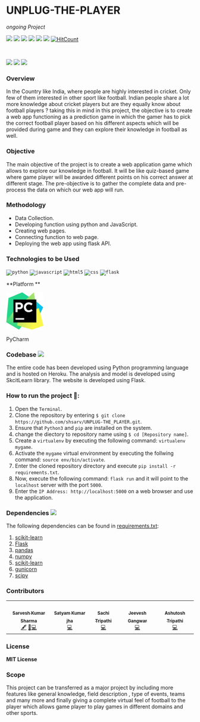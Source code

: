 # UNPLUG-THE-PLAYER

_ongoing Project_

   ![](https://img.shields.io/badge/python-3.6|3.7-FFFC00?style=flat-circle&logo=python&logoColor=309698)
   ![](https://img.shields.io/github/license/shsarv/UNPLUG-THE-PLAYER?style=flat-circle)
   ![](https://img.shields.io/badge/build-flask1.1.1-blue?style=flat-circle&logo=flask&logoColor=white)
   ![](https://img.shields.io/github/issues-pr-closed/shsarv/UNPLUG-THE-PLAYER?style=flat-circle)
   ![](https://img.shields.io/github/issues-pr/shsarv/UNPLUG-THE-PLAYER?style=flat-circle)
   ![](https://img.shields.io/github/issues-raw/shsarv/UNPLUG-THE-PLAYER?color=66ff66)
   [![HitCount](http://hits.dwyl.com/shsarv/UNPLUG-THE-PLAYER.svg)](http://hits.dwyl.com/shsarv/UNPLUG-THE-PLAYER)
   
   
   <br>
   
   ![](https://img.shields.io/github/repo-size/shsarv/UNPLUG-THE-PLAYER?color=e02c73&style=flat-square)
   ![](https://img.shields.io/tokei/lines/github/shsarv/UNPLUG-THE-PLAYER?color=orange&logoColor=blue&style=flat-square)
    ![](https://img.shields.io/github/languages/top/shsarv/UNPLUG-THE-PLAYER?color=blueviolet&style=flat-square)


### Overview

In the Country like India, where people are highly interested in cricket. Only few of them interested in other sport like football. Indian people share a lot more knowledge about cricket players but are they equally know about football players ? taking this in mind in this project, the objective is to create a web app functioning as a prediction game in which the gamer has to pick the correct football player based on his different aspects which will be provided during game and they can explore their knowledge in football as well.

### Objective

The main objective of the project is to create a web application game which allows to explore our knowledge in football. It will be like quiz-based game where game player will be awarded different points on his correct answer at different stage. The pre-objective is to gather the complete data and pre-process the data on which our web app will run.

### Methodology

- Data Collection.
- Developing function using python and JavaScript.
- Creating web pages.
- Connecting function to web page.
- Deploying the web app using flask API.

### Technologies to be Used


<code><img height="90" src="https://devicons.github.io/devicon/devicon.git/icons/python/python-original.svg" title="python"></code>
<code><img height="90" src="https://devicons.github.io/devicon/devicon.git/icons/javascript/javascript-original.svg" title="javascript"></code>
<code><img height="90" src="https://devicons.github.io/devicon/devicon.git/icons/html5/html5-original-wordmark.svg" title="html5"></code>
<code><img height="90" src="https://devicons.github.io/devicon/devicon.git/icons/css3/css3-original-wordmark.svg" title="css"></code>
<code><img height="90" src="https://www.vectorlogo.zone/logos/pocoo_flask/pocoo_flask-icon.svg" title="flask"></code>


**Platform **

<code><img height="100" src="https://raw.githubusercontent.com/shsarv/shsarv/master/re/pycharm.jpg" title="Pycharm"></code>

PyCharm


### Codebase <img src="https://www.flaticon.com/svg/static/icons/svg/3565/3565585.svg" width="24px">

The entire code has been developed using Python programming language and is hosted on Heroku. The analysis and model is developed using SkcitLearn library. The website is developed using Flask. 


### How to run the project 🚀:

  1. Open the `Terminal`.
  2. Clone the repository by entering `$ git clone https://github.com/shsarv/UNPLUG-THE_PLAYER.git`.
  3. Ensure that `Python3` and `pip` are installed on the system.
  4. change the diectory to repository name using  `$ cd [Repository name]`.
  4. Create a `virtualenv` by executing the following command: `virtualenv mygame`.
  5. Activate the `mygame` virtual environment by executing the follwing command: `source env/bin/activate`.
  6. Enter the cloned repository directory and execute `pip install -r requirements.txt`.
  7. Now, execute the following command: `flask run` and it will point to the `localhost` server with the port `5000`.
  8. Enter the `IP Address: http://localhost:5000` on a web browser and use the application.

### Dependencies <img src="https://www.flaticon.com/svg/static/icons/svg/2621/2621122.svg" width="24px">

The following dependencies can be found in [requirements.txt](https://github.com/shsarv/UNPLUG-THE_PLAYER/blob/main/requirements.txt):

  1. [scikit-learn](https://scikit-learn.org/)
  2. [Flask](https://palletsprojects.com/p/flask/)
  3. [pandas](https://pandas.pydata.org/)
  4. [numpy](http://www.numpy.org/)
  5. [scikit-learn](https://scikit-learn.org/stable/index.html)
  6. [gunicorn](https://gunicorn.org/)
  7. [scipy](http://www.numpy.org/)

### Contributors

<table>
  <tr>
    <td align="center"><a href="https://github.com/shsarv"><img src="https://avatars2.githubusercontent.com/u/55739302?s=400&u=1e7714cb1cbe3437a527a877486c94611f0e7ab0&v=4" width="100px;" alt=""/><br /><sub><b>Sarvesh Kumar Sharma</b></sub></a><br /><a href="#" title="Content">🖋</a> <a href="https://github.com/shsarv/UNPLUG-THE-PLAYER/commits?author=shsarv" title="Documentation">📖</a><a href="https://github.com/shsarv/UNPLUG-THE-PLAYER/commits?author=shsarv" title="Code">💻</a></td>
   <td align="center"><a href="https://github.com/satyamjha1710"><img src="https://avatars1.githubusercontent.com/u/61418608?s=400&v=4" width="100px;" alt=""/><br /><sub><b>Satyam Kumar jha</b></sub></a><br /><a href="https://github.com/shsarv/UNPLUG-THE-PLAYER/commits?author=satyamjha1710" title="Code">💻</a></td>
    <td align="center"><a href="https://github.com/sachi42"><img src="https://media-exp1.licdn.com/dms/image/C5603AQGLYgAuch85sQ/profile-displayphoto-shrink_400_400/0?e=1608163200&v=beta&t=owDq8APH_6iVYtu1g4i3pdEis3vKN6EcfOqMoc-TpXk" width="100px;" alt=""/><br /><sub><b>Sachi Tripathi</b></sub></a><br /><a href="https://github.com/shsarv/UNPLUG-THE-PLAYER/commits?author=sachi42" title="Code">💻</a></td>
    <td align="center"><a href=https://github.com/jeeveshgangw"><img src="https://media-exp1.licdn.com/dms/image/C5103AQELSMJj73lX6A/profile-displayphoto-shrink_400_400/0?e=1608163200&v=beta&t=UUR4lT_W1fA0OXz-_Pw2dwD4czAkB9pXgh7IHu30g4g" width="100px;" alt=""/><br /><sub><b>Jeevesh Gangwar</b></sub></a><br /><a href="https://github.com/shsarv/UNPLUG-THE-PLAYER/commits?author=jeeveshgangw" title="Code">💻</a></td>
     <td align="center"><a href="https://github.com/ashu-tripathi"><img src="https://avatars3.githubusercontent.com/u/54040025?s=460&u=9969e2722257bb7dda216d5d086e0c51670e34f4&v=4" width="100px;" alt=""/><br /><sub><b>Ashutosh Tripathi</b></sub></a><br /><a href="https://github.com/shsarv/UNPLUG-THE-PLAYER/commits?author=ashu-tripathi" title="Code">💻</a></td>
   
   <tr>
    <table>

### License

**MIT License**

### Scope 

This project can be transferred as a major project by including more features like general knowledge, field description , type of events, teams and many more and finally giving a complete virtual feel of football to the player which allows game player to play games in different domains and other sports.

